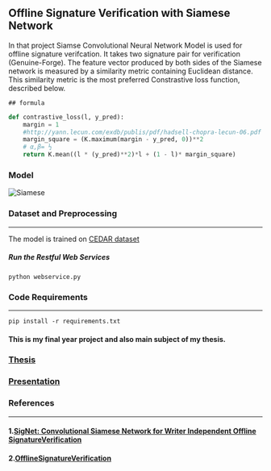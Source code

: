 ## Offline Signature Verification with Siamese Network


In that project Siamse Convolutional Neural Network Model is used for offline signature verifcation. It takes two signature pair for verification (Genuine-Forge).
The feature vector produced by both sides of the Siamese network is measured by a similarity metric containing Euclidean distance. This similarity metric is the most preferred Constrastive loss function, described below.


```
## formula 
```
```python
def contrastive_loss(l, y_pred):
    margin = 1
    #http://yann.lecun.com/exdb/publis/pdf/hadsell-chopra-lecun-06.pdf
    margin_square = (K.maximum(margin - y_pred, 0))**2
    # α,β= ½ 
    return K.mean((l * (y_pred)**2)*l + (1 - l)* margin_square)
```

### Model
![Siamese](https://user-images.githubusercontent.com/25572428/87487785-41f87100-c647-11ea-8f40-ec7d694625fa.png)



### Dataset and Preprocessing 
____
The model is trained on [CEDAR dataset](http://www.cedar.buffalo.edu/NIJ/data/signatures.rar )

##### Run the Restful Web Services

```
python webservice.py
```




### Code Requirements 
---------------
```
pip install -r requirements.txt
```





#### This is my final year project and also main subject of my thesis. 
### [Thesis](https://github.com/CantOkan/ENG402_Final_Year_Project/files/4841294/CAN.OKAN.TASKIRAN100042773.pdf)

### [Presentation](https://github.com/CantOkan/ENG402_Final_Year_Project/files/4841293/CanOkanTaskiran_2.Sunum.pdf)




### References
---------------------------
#### 1.[SigNet: Convolutional Siamese Network for Writer Independent Offline SignatureVerification](https://arxiv.org/pdf/1707.02131.pdf)
#### 2.[OfflineSignatureVerification](https://github.com/Aftaab99/OfflineSignatureVerification)
